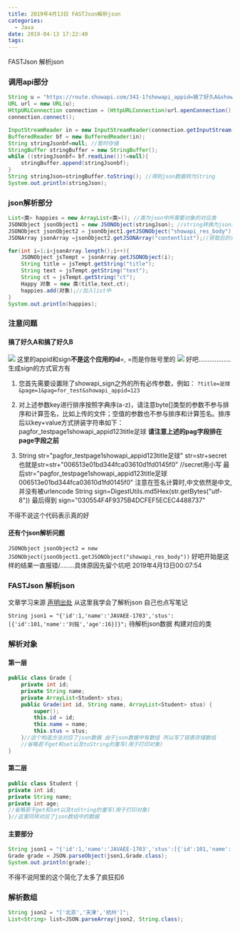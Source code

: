 ```yaml
---
title: 2019年4月13日 FASTJson解析json
categories:
  - Java
date: 2019-04-13 17:22:40
tags:
---
```

<div class="alert-red"> FASTJson 解析json</div>
<div class="alert-blue"></div>
<div class="alert-green"></div>
<!--more-->

### 调用api部分
```java
String u = "https://route.showapi.com/341-1?showapi_appid=搞了好久A&showapi_sign=搞了好久B";
URL url = new URL(u);
HttpURLConnection connection = (HttpURLConnection)url.openConnection();
connection.connect();

InputStreamReader in = new InputStreamReader(connection.getInputStream());
BufferedReader bf = new BufferedReader(in);
String stringJsonbf=null; //暂时存储
StringBuffer stringBuffer = new StringBuffer();
while ((stringJsonbf= bf.readLine())!=null){
	stringBuffer.append(stringJsonbf);
}
String stringJson=stringBuffer.toString(); //得到json数据转为String
System.out.println(stringJson);
```

### json解析部分
```java
List<类> happies = new ArrayList<类>(); //类为json中所需要对象的对应类
JSONObject jsonObject1 = new JSONObject(stringJson); //string转换为json对象
JSONObject jsonObject2 = jsonObject1.getJSONObject("showapi_res_body");//这个对象中还有个对象用jsonObject1.getJSONObject获取
JSONArray jsonArray =jsonObject2.getJSONArray("contentlist");//获取后的对象里有数组获取数组

for(int i=1;i<jsonArray.length();i++){
	JSONObject jsTempt = jsonArray.getJSONObject(i);
	String title = jsTempt.getString("title");
	String text = jsTempt.getString("text");
	String ct = jsTempt.getString("ct");
	Happy 对象 = new 类(title,text,ct);
	happies.add(对象);//加入list中
}
System.out.println(happies);
```
### 注意问题
#### 搞了好久A和搞了好久B
![](./2019n4y12r/2.png)
这里的appid和sign**不是这个应用的id**=, =而是你账号里的
![](./2019n4y12r/1.png)
好吧..................生成sign的方式官方有

1. 您首先需要设置除了showapi_sign之外的所有必传参数，例如：
`?title=足球&page=1&pag=for_test&showapi_appid=123`

2. 对上述参数key进行排序按照字典序(a-z)，请注意byte[]类型的参数不参与排序和计算签名，比如上传的文件；空值的参数也不参与排序和计算签名。排序后以key+value方式拼装字符串如下：
pagfor_testpage1showapi_appid123title足球
**请注意上述的pag字段排在page字段之前**

3. String str="pagfor_testpage1showapi_appid123title足球"
str=str+secret
也就是str=str+"006513e01bd344fca03610d1fd0145f0" //secret用小写
最后str="pagfor_testpage1showapi_appid123title足球006513e01bd344fca03610d1fd0145f0"
注意在签名计算时,中文依然是中文,并没有被urlencode
String sign=DigestUtils.md5Hex(str.getBytes("utf-8"))
最后得到 sign="030554F4F9375B4DCFEF5ECEC4488737"

不得不说这个代码表示真的好
#### 还有个json解析问题
`JSONObject jsonObject2 = new JSONObject(jsonObject1.getJSONObject("showapi_res_body"))`
好吧开始是这样的结果一直报错/........具体原因先留个坑吧
2019年4月13日00:07:54

###  FASTJson 解析json
文章学习来源 [声明出处](https://blog.csdn.net/xingfei_work/article/details/76572550)
从这里我学会了解析json 自己也点写笔记

`String json1 = "{'id':1,'name':'JAVAEE-1703','stus':[{'id':101,'name':'刘铭','age':16}]}";`
待解析json数据
构建对应的类
### 解析对象
#### 第一层
```java
public class Grade {
	private int id;
	private String name;
	private ArrayList<Student> stus;
	public Grade(int id, String name, ArrayList<Student> stus) {
		super();
		this.id = id;
		this.name = name;
		this.stus = stus;
	}//这个构造方法对应了json数据 由于json数据中有数组 所以写了链表存储数组
	//省略若干get和set以及toString的重写(用于打印对象)
}
```
#### 第二层
```java
public class Student {
private int id;
private String name;
private int age;
//省略若干get和set以及toString的重写(用于打印对象)
}//这里同样对应了json数组中的数据
```
#### 主要部分
```java
String json1 = "{'id':1,'name':'JAVAEE-1703','stus':[{'id':101,'name':'刘铭','age':16}]}";
Grade grade = JSON.parseObject(json1,Grade.class);
System.out.println(grade);
```

不得不说阿里的这个简化了太多了疯狂扣6

### 解析数组
```java
String json2 = "['北京','天津','杭州']";
List<String> list=JSON.parseArray(json2, String.class);
```